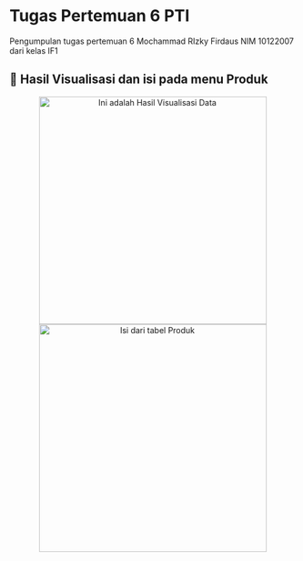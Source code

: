 
# Tugas Pertemuan 6 PTI

Pengumpulan tugas pertemuan 6 Mochammad RIzky Firdaus NIM 10122007 dari kelas IF1

<h2 id="layout">🎨 Hasil Visualisasi dan isi pada menu Produk</h2>

<p align="center">

<img src="https://github.com/clyke02/tugas-pti/blob/f49c4c7ded933c06e8b322a1dcb128bf665a4d40/img/Screenshot%202024-11-06%20160850.png" alt="Ini adalah Hasil Visualisasi Data" width="400px">
<img src="https://github.com/clyke02/tugas-pti/blob/f49c4c7ded933c06e8b322a1dcb128bf665a4d40/img/Screenshot%202024-11-06%20160839.png" alt="Isi dari tabel Produk" width="400px">
</p>

